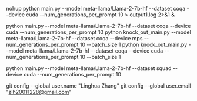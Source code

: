 nohup python main.py --model meta-llama/Llama-2-7b-hf --dataset coqa --device cuda --num_generations_per_prompt 10 > output1.log 2>&1 &

python main.py --model meta-llama/Llama-2-7b-hf  --dataset coqa --device cuda --num_generations_per_prompt 10
python knock_out_main.py --model meta-llama/Llama-2-7b-hf  --dataset coqa --device mps --num_generations_per_prompt 10 --batch_size 1
python knock_out_main.py --model meta-llama/Llama-2-7b-hf  --dataset coqa --device cuda --num_generations_per_prompt 10 --batch_size 1


python main.py --model meta-llama/Llama-2-7b-hf --dataset squad --device cuda --num_generations_per_prompt 10

git config --global user.name "Linghua Zhang"
git config --global user.email "zlh20011228@gmail.com"